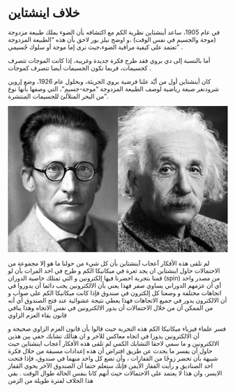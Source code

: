 # خلاف اينشتاين

في عام 1905، ساعد أينشتاين نظرية الكم مع اكتشافه  بأن الضوء يملك طبيعة مزدوجة  (موجة والجسيم في نفس الوقت) ،و اوضح نيلز بور لاحق بأن هذه “الطبيعة المزدوجة ”تعتمد على كيفية مراقبة الضوء،حيث نرى إما موجة أو سلوك جُسيمي .


أما بالنسبة إلى دي بروي فقد طرح فكرة جديدة وغريبة، إذا كانت الموجات تتصرف كجسيمات، فربما تكون الجسيمات أيضا تتصرف كموجات .

كان أينشتاين أول من أيّد علنا فرضية بروي الجريئة، وبحلول عام 1926، وضع إروين شرودنغر صيغة رياضية لوصف الطبيعة المزدوجة “موجة-جسيم”، التي وصفها بأنها نوع من البحر المتلألئ للجسيمات المنتشرة”.

![NP_Problem](/docfx_project/images/schrodinger_vs_einstein.png)


لم تلقى هذه الأفكار آعجاب آينشتاين بأن كل شيء من حولنا ما هو إلا مجموعة من الاحتمالات 
حاول اينشتاين ان يجد ثغرة في ميكانيكا الكم و طرح في احد المرات بأن لو قمنا بتجربة احضرنا فيها إلكترونين و التي تمتلك خاصية الدوران (spin) من مصدر واحد أي أن عزمهم الدوراني يساوي صفر فهذا يعني بأن الالكترونين يجب دائما أن يدوروا في اتجاهات مختلفة و وضعنا كل إلكترون في صندوق فإذا كانت ميكانيكا الكم على صواب و أن الالكترون يدور في جميع الاتجاهات فهذا يعطي نتيجة عشوائية عند فتح الصندوق أي أنه من الممكن أن من خلال الاحتمالات أن يدور الالكترونين في نفس الاتجاه وهذا ينافي قانون بقاء العزم الزاوي  

فسر علماء فيزياء ميكانيكا الكم  هذه التجربة حيث قالوا بأن قانون العزم الزاوي صحيحة و أن الالكترونين يدورا في اتجاه معاكس للآخر و ان هنالك تشابك خفي بين هذين الالكترونين و ما سمي لاحقا التشابك الكمي 
لم تلقى هذه الأفكار آعجاب اينشتاين حيث حاول أن يفسر ما يحدث عن طريق افتراض أن هذه إعدادات مسبقة من خلال فكرة شبيهة بأن تحضر زوجًا من القفازات ،  وأن تضع كل واحد منهما في صندوق، فإذا فتحت احد الصناديق و رأيت القفاز الأيمن فإنك ستعلم حتما أن الصندوق الآخر يحوي القفاز الايسر، وان هذا لا يعتمد على الاحتمالات حيث أنهم كانا بنفس الحالة طوال الوقت .
بقي هذا الخلاف لفترة طويلة من الزمن 


